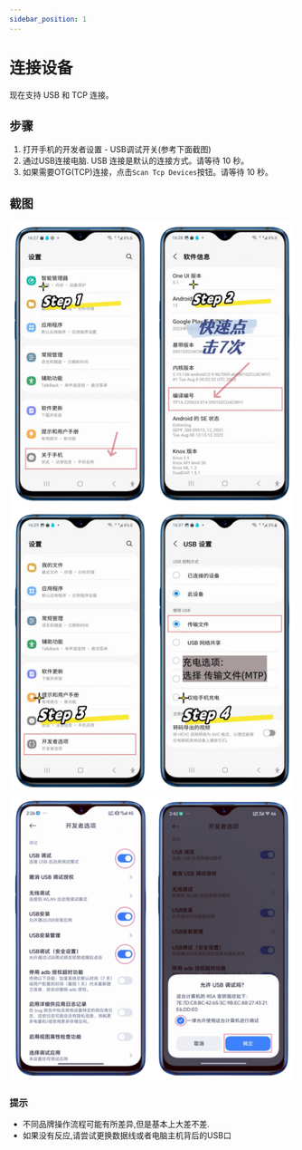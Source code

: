 ```yaml
---
sidebar_position: 1
---
```


# 连接设备

现在支持 USB 和 TCP 连接。

## 步骤

1. 打开手机的开发者设置 - USB调试开关(参考下面截图)
2. 通过USB连接电脑. USB 连接是默认的连接方式。请等待 10 秒。
3. 如果需要OTG(TCP)连接，点击`Scan Tcp Devices`按钮。请等待 10 秒。

## 截图

![usbsetp12en.png](../img/usbsetp12.png)
![usbsetp12en.png](../img/usbsetp34.png)
![usbsetp12en.png](../img/usbsetp56.png)

### 提示

* 不同品牌操作流程可能有所差异,但是基本上大差不差.
* 如果没有反应,请尝试更换数据线或者电脑主机背后的USB口
